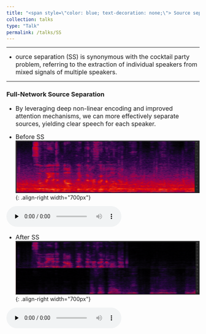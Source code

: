 ```yaml
---
title: "<span style=\"color: blue; text-decoration: none;\"> Source separation </span>"      
collection: talks
type: "Talk"
permalink: /talks/SS
---
```


---
- <font size=3> ource separation (SS) is synonymous with the cocktail party problem, referring to the extraction of individual speakers from mixed signals of multiple speakers. </font>  


---
###  Full-Network Source Separation
- <font size=3>By leveraging deep non-linear encoding and improved attention mechanisms, we can more effectively separate sources, yielding clear speech for each speaker. </font>  
  
 
- <font size=3> Before SS </font>  
![AEC before](/images/nessbefore.png){: .align-right  width="700px"}

​<audio id="audio" controls="" preload="none">
      <source id="wav" src="../files/nessbefore.wav">{: .align-center}


- <font size=3> After SS </font>  
![AEC before](/images/nessafter.png){: .align-right width="700px"}

​<audio id="audio" controls="" preload="none">
      <source id="wav" src="../files/nessafter.wav">{: .align-center}


